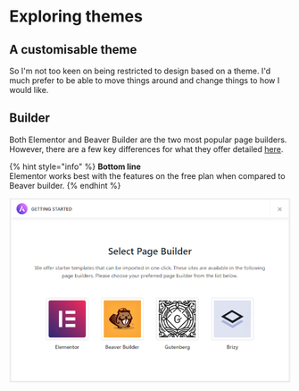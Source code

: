 # Exploring themes

## A customisable theme

So I'm not too keen on being restricted to design based on a theme. I'd much prefer to be able to move things around and change things to how I would like.

## Builder

Both Elementor and Beaver Builder are the two most popular page builders. However, there are a few key differences for what they offer detailed [here](https://www.collectiveray.com/beaver-builder-vs-elementor).

{% hint style="info" %}
**Bottom line**  
Elementor works best with the features on the free plan when compared to Beaver builder.
{% endhint %}

![](../../.gitbook/assets/image%20%2855%29.png)

